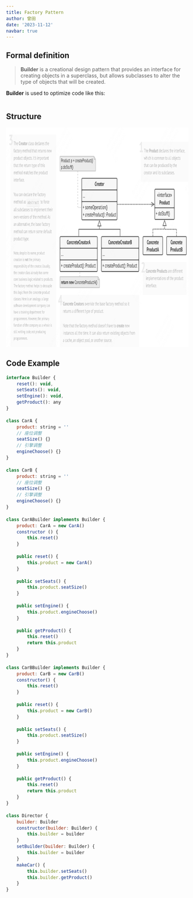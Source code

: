 ```yaml
---
title: Factory Pattern
author: 曾田
date: '2023-11-12'
navbar: true
---
```


## Formal definition
> **Builder** is a creational design pattern that provides an interface for creating objects in a superclass, but allows subclasses to alter the type of objects that will be created.


**Builder** is used to optimize code like this:
```js

```

## Structure
<img src="../../../.vuepress/public/imgs/FactoryPatternStr.png" width="500" height="600" />

## Code Example
```js
interface Builder {
    reset(): void,
    setSeats(): void,
    setEngine(): void,
    getProduct(): any
}

class CarA {
    product: string = ''
    // 座位调整
    seatSize() {}
    // 引擎调整
    engineChoose() {}
}

class CarB {
    product: string = ''
    // 座位调整
    seatSize() {}
    // 引擎调整
    engineChoose() {}
}

class CarABuilder implements Builder {
    product: CarA = new CarA()
    constructor () {
        this.reset()
    }

    public reset() {
        this.product = new CarA()
    }

    public setSeats() {
        this.product.seatSize()
    }

    public setEngine() {
        this.product.engineChoose()
    }

    public getProduct() {
        this.reset()
        return this.product
    }
}

class CarBBuilder implements Builder {
    product: CarB = new CarB()
    constructor() {
        this.reset()
    }

    public reset() {
        this.product = new CarB()
    }

    public setSeats() {
        this.product.seatSize()
    }

    public setEngine() {
        this.product.engineChoose()
    }

    public getProduct() {
        this.reset()
        return this.product
    }
}

class Director {
    builder: Builder
    constructor(builder: Builder) {
        this.builder = builder
    }
    setBuilder(builder: Builder) {
        this.builder = builder
    }
    makeCar() {
        this.builder.setSeats()
        this.builder.getProduct()
    }
}
```
